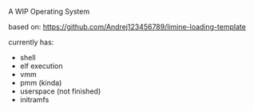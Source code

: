 A WIP Operating System

based on: https://github.com/Andrej123456789/limine-loading-template

currently has: 
- shell
- elf execution
- vmm
- pmm (kinda)
- userspace (not finished)
- initramfs
